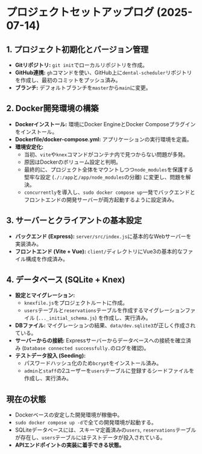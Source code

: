 # プロジェクトセットアップログ (2025-07-14)

## 1. プロジェクト初期化とバージョン管理
- **Gitリポジトリ:** `git init`でローカルリポジトリを作成。
- **GitHub連携:** `gh`コマンドを使い、GitHub上に`dental-scheduler`リポジトリを作成し、最初のコミットをプッシュ済み。
- **ブランチ:** デフォルトブランチを`master`から`main`に変更。

## 2. Docker開発環境の構築
- **Dockerインストール:** 環境にDocker EngineとDocker Composeプラグインをインストール。
- **Dockerfile/docker-compose.yml:** アプリケーションの実行環境を定義。
- **環境安定化:**
  - 当初、`vite`や`knex`コマンドがコンテナ内で見つからない問題が多発。
  - 原因はDockerのボリューム設定と判明。
  - 最終的に、プロジェクト全体をマウントしつつ`node_modules`を保護する堅牢な設定 (`./:/app`と`/app/node_modules`の分離) に変更し、問題を解決。
  - `concurrently`を導入し、`sudo docker compose up`一発でバックエンドとフロントエンドの開発サーバーが両方起動するように設定済み。

## 3. サーバーとクライアントの基本設定
- **バックエンド (Express):** `server/src/index.js`に基本的なWebサーバーを実装済み。
- **フロントエンド (Vite + Vue):** `client/`ディレクトリにVue3の基本的なファイル構成を作成済み。

## 4. データベース (SQLite + Knex)
- **設定とマイグレーション:**
  - `knexfile.js`をプロジェクトルートに作成。
  - `users`テーブルと`reservations`テーブルを作成するマイグレーションファイル (`..._initial_schema.js`) を作成し、実行済み。
- **DBファイル:** マイグレーションの結果、`data/dev.sqlite3`が正しく作成されている。
- **サーバーからの接続:** Expressサーバーからデータベースへの接続を確立済み (`Database connected successfully.`のログを確認)。
- **テストデータ投入 (Seeding):**
  - パスワードハッシュ化のため`bcrypt`をインストール済み。
  - `admin`と`staff`の2ユーザーを`users`テーブルに登録するシードファイルを作成し、実行済み。

## 現在の状態
- Dockerベースの安定した開発環境が稼働中。
- `sudo docker compose up -d`で全ての開発環境が起動する。
- SQLiteデータベースには、スキーマ定義済みの`users`, `reservations`テーブルが存在し、`users`テーブルにはテストデータが投入されている。
- **APIエンドポイントの実装に着手できる状態。**
